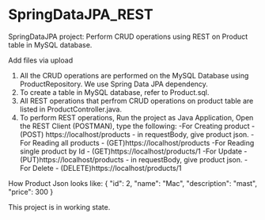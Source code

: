 # SpringDataJPA_REST
SpringDataJPA project: Perform CRUD operations using REST on Product table in MySQL database.


Add files via upload
1. All the CRUD operations are performed on the MySQL Database using ProductRepository. We use Spring Data JPA dependency.
2. To create a table in MySQL database, refer to Product.sql.
3. All REST operations that perfrom CRUD operations on product table are listed in ProductController.java.
3. To perform REST operations, Run the project as Java Application, Open the REST Client (POSTMAN), type the following:
-For Creating product - (POST) https://localhost/products - in requestBody, give product json.
-For Reading all products - (GET)https://localhost/products 
-For Reading single product by Id - (GET)https://localhost/products/1
-For Update - (PUT)https://localhost/products - in requestBody, give product json.
-For Delete - (DELETE)https://localhost/products/1

How Product Json looks like: 
{
"id": 2,
"name": "Mac",
"description": "mast",
"price": 300
}

This project is in working state.
